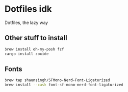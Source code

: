 # Dotfiles idk

Dotfiles, the lazy way

## Other stuff to install

```bash
brew install oh-my-posh fzf
cargo install zoxide
```

## Fonts

```bash
brew tap shaunsingh/SFMono-Nerd-Font-Ligaturized
brew install --cask font-sf-mono-nerd-font-ligaturized
```
